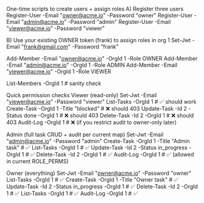 One-time scripts to create users + assign roles
A) Register three users
Register-User -Email "owner@acme.io"  -Password "owner"
Register-User -Email "admin@acme.io"  -Password "admin"
Register-User -Email "viewer@acme.io" -Password "viewer"

B) Use your existing OWNER token (frank) to assign roles in org 1
Set-Jwt -Email "frank@gmail.com" -Password "frank"

Add-Member -Email "owner@acme.io"  -OrgId 1 -Role OWNER
Add-Member -Email "admin@acme.io"  -OrgId 1 -Role ADMIN
Add-Member -Email "viewer@acme.io" -OrgId 1 -Role VIEWER

List-Members -OrgId 1  # sanity check

Quick permission checks
Viewer (read-only)
Set-Jwt -Email "viewer@acme.io" -Password "viewer"
List-Tasks  -OrgId 1                    # ✅ should work
Create-Task -OrgId 1 -Title "blocked"   # ❌ should 403
Update-Task -Id 2 -Status done -OrgId 1 # ❌ should 403
Delete-Task -Id 2 -OrgId 1              # ❌ should 403
Audit-Log   -OrgId 1                    # ❌ (if you restrict audit to owner-only later)

Admin (full task CRUD + audit per current map)
Set-Jwt -Email "admin@acme.io" -Password "admin"
Create-Task -OrgId 1 -Title "Admin task"     # ✅
List-Tasks  -OrgId 1                         # ✅
Update-Task -Id 2 -Status in_progress -OrgId 1  # ✅
Delete-Task -Id 2 -OrgId 1                   # ✅
Audit-Log   -OrgId 1                         # ✅ (allowed in current ROLE_PERMS)

Owner (everything)
Set-Jwt -Email "owner@acme.io" -Password "owner"
List-Tasks  -OrgId 1                         # ✅
Create-Task -OrgId 1 -Title "Owner task"     # ✅
Update-Task -Id 2 -Status in_progress -OrgId 1  # ✅
Delete-Task -Id 2 -OrgId 1                   # ✅
List-Tasks  -OrgId 1                         # ✅
Audit-Log   -OrgId 1                         # ✅